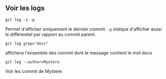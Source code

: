 ## Voir les logs

```
git log -1 -p
```

Permet d'afficher uniquement le dernier commit. `-p` inidque d'afficher aussi le différentiel par rapport au commit parent.

```
git log grep="docs"
```

affichera l'ensemble des commit dont le message contient le mot docs

```
git log --author=Mystere
```

Voir les commit de Mystere
